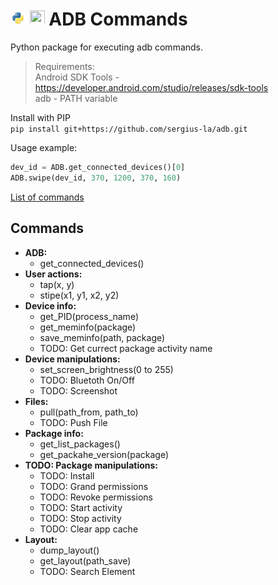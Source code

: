 # <img src="/img/py.png" width="24" height="24"> <img src="/adb.git/py.png" width="24" height="24"> ADB Commands

Python package for executing adb commands.

> Requirements: <br>
> Android SDK Tools - https://developer.android.com/studio/releases/sdk-tools <br>
> adb - PATH variable

Install with PIP <br>
`pip install git+https://github.com/sergius-la/adb.git`

Usage example:
```python
dev_id = ADB.get_connected_devices()[0]
ADB.swipe(dev_id, 370, 1200, 370, 160)
```

[List of commands](https://github.com/sergius-la/Cheatsheet/blob/master/adb/adb.md)

## Commands
- __ADB:__
  - get_connected_devices()
- __User actions:__
  - tap(x, y)
  - stipe(x1, y1, x2, y2)
- __Device info:__
  - get_PID(process_name)
  - get_meminfo(package)
  - save_meminfo(path, package)
  - TODO: Get currect package activity name
- __Device manipulations:__
  - set_screen_brightness(0 to 255)
  - TODO: Bluetoth On/Off
  - TODO: Screenshot
- __Files:__
  - pull(path_from, path_to)
  - TODO: Push File
- __Package info:__
  - get_list_packages()
  - get_packahe_version(package)
- __TODO: Package manipulations:__
  - TODO: Install
  - TODO: Grand permissions
  - TODO: Revoke permissions
  - TODO: Start activity
  - TODO: Stop activity
  - TODO: Clear app cache
- __Layout:__
  - dump_layout()
  - get_layout(path_save)
  - TODO: Search Element